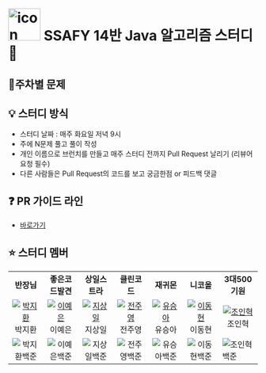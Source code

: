 <h1><img src="https://techstack-generator.vercel.app/java-icon.svg" alt="icon" width="65" style="width: 65px; height: 65px; margin-right: 0px; margin-bottom: 0px; display:inline-block" />
  SSAFY 14반 Java 알고리즘 스터디 📝
</h1>


##  📙주차별 문제


## 💡 스터디 방식
- 스터디 날짜 : 매주 화요일 저녁 9시
- 주에 N문제 풀고 풀이 작성
- 개인 이름으로 브런치를 만들고 매주 스터디 전까지 Pull Request 날리기 (리뷰어 요청 필수)
- 다른 사람들은 Pull Request의 코드를 보고 궁금한점 or 피드백 댓글 

## ❓ PR 가이드 라인
- <a href="https://github.com/SSAFY-S0914/Java_Algo_Study1/blob/main/PullRequestGuideline.md" target="_blank" >바로가기</a>


## ⭐ 스터디 멤버

<table align="center">
  <tr>
    <td align="center">
      <strong>반장님</strong>
    </td>
    <td align="center">
      <strong>좋은코드발견</strong>
    </td>
    <td align="center">
      <strong>상일스트라</strong>
    </td>
    <td align="center">
      <strong>클린코드</strong>
    </td>
    <td align="center">
      <strong>재귀몬</strong>
    </td>
    <td align="center">
      <strong>니코올</strong>
    </td>
    <td  align="center">
       <strong>3대500기원</strong>
    </td>
  </tr>
  <tr>
    <td  align="center">
      <a href="https://github.com/mycook3">
        <img src="https://github.com/mycook3.png" alt="박지환" />
      </a>
      박지환
    </td>
    <td  align="center">
      <a href="https://github.com/synodical">
        <img src="https://github.com/synodical.png" alt="이예은" />
      </a>
      이예은
    </td>
    <td  align="center">
      <a href="https://github.com/sangilji">
        <img src="https://github.com/sangilji.png"  alt="지상일" />
      </a>
      지상일
    </td>
    <td  align="center">
      <a href="https://github.com/juuyoungjeon">
        <img src="https://github.com/juuyoungjeon.png" alt="전주영" />
      </a>
      전주영
    </td>
    <td  align="center">
      <a href="https://github.com/SeungAh-Yoo99">
        <img src="https://github.com/SeungAh-Yoo99.png"  alt="유승아" />
      </a>
      유승아
    </td>
    <td  align="center">
      <a href="https://github.com/eastsage">
        <img src="https://github.com/eastsage.png" alt="이동현" />
      </a>
      이동현
    </td>
    <td  align="center">
      <a href="https://github.com/InHyeok-J">
        <img src="https://github.com/InHyeok-J.png" alt="조인혁" />
      </a>
      조인혁
    </td>
  </tr>
  <tr>
    <td align="center">
      <img src="http://mazassumnida.wtf/api/mini/generate_badge?boj=mycook3" alt="박지환백준" />
    </td>
    <td align="center">
       <img src="http://mazassumnida.wtf/api/mini/generate_badge?boj=akinakamori" alt="이예은백준" />
    </td>
    <td align="center">
       <img src="http://mazassumnida.wtf/api/mini/generate_badge?boj=gsl0515" alt="지상일백준" />
    </td>
    <td align="center">
       <img src="http://mazassumnida.wtf/api/mini/generate_badge?boj=bnb3228" alt="전주영백준" />
    </td>
    <td align="center">
       <img src="http://mazassumnida.wtf/api/mini/generate_badge?boj=ysa8497" alt="유승아백준" />
    </td>
    <td align="center">
       <img src="http://mazassumnida.wtf/api/mini/generate_badge?boj=eastsage" alt="이동현백준" />
    </td>
    <td>
      <img src="http://mazassumnida.wtf/api/mini/generate_badge?boj=benchpress" alt="조인혁백준" />
    </td>
  </tr>
</table>

